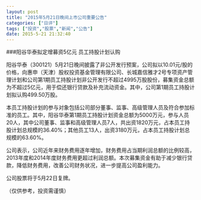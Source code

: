 ```yaml
---
layout: post
title: "2015年5月21日晚间上市公司重要公告"
categories: ["日评"]
tags: ["投资","股票","新闻","公告"]
date: 2015-5-21 21:32:40
---
```

###阳谷华泰拟定增募资5亿元 员工持股计划认购

阳谷华泰（300121）5月21日晚间披露了非公开发行预案，公司拟以10.01元/股的价格，向惠申（天津）股权投资基金管理有限公司、长城嘉信雅才2号专项资产管理计划和公司第1期员工持股计划非公开发行不超过4995万股股份，募集资金总额为不超过5亿元，用于偿还银行贷款及补充流动资金。其中，公司第1期员工持股计划拟认购499.50万股。

本员工持股计划的参与对象包括公司部分董事、监事、高级管理人员及符合参加标准的员工。其中，阳谷华泰第1期员工持股计划资金总额为5000万元，参与人员20人，其中公司董事、监事和高级管理人员7人，共出资1820万元，占本员工持股计划总规模的36.40%；其他员工13人，出资3180万元，占本员工持股计划总规模的63.60%。

公司表示，公司近年来财务费用逐年增加，财务费用占当期利润总额的比例较高，2013年度和2014年度财务费用更超过利润总额。本次募集资金有助于减少银行贷款，降低财务费用，改善公司财务状况，进一步提高公司盈利能力。

公司股票将于5月22日复牌。

（仅供参考，投资需谨慎）
